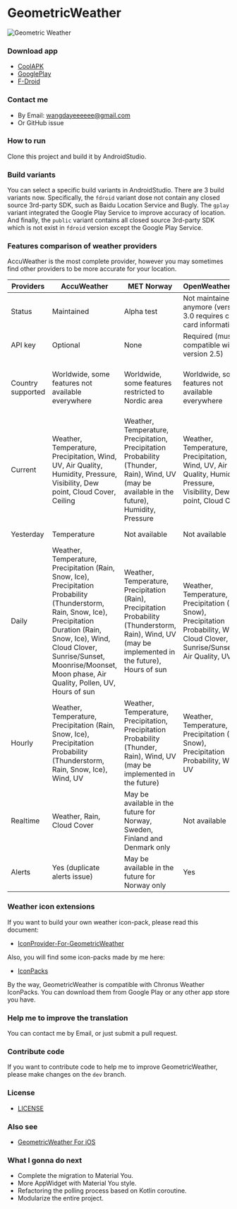 # GeometricWeather

![Geometric Weather](/work/preview-header-android.png?raw=true)

### Download app
* [CoolAPK](http://www.coolapk.com/apk/wangdaye.com.geometricweather)
* [GooglePlay](https://play.google.com/store/apps/details?id=wangdaye.com.geometricweather)
* [F-Droid](https://f-droid.org/packages/wangdaye.com.geometricweather)

### Contact me
* By Email: wangdayeeeeee@gmail.com
* Or GitHub issue

### How to run
Clone this project and build it by AndroidStudio.

### Build variants
You can select a specific build variants in AndroidStudio.
There are 3 build variants now. Specifically, the `fdroid` variant dose not contain any closed source 3rd-party SDK, such as Baidu Location Service and Bugly. The `gplay` variant integrated the Google Play Service to improve accuracy of location. And finally, the `public` variant contains all closed source 3rd-party SDK which is not exist in `fdroid` version except the Google Play Service.

### Features comparison of weather providers

AccuWeather is the most complete provider, however you may sometimes find other providers to be more accurate for your location.

| Providers | AccuWeather | MET Norway | OpenWeatherMap | Météo-France |
| --- | --- | --- | --- | --- |
| Status | Maintained | Alpha test | Not maintained anymore (version 3.0 requires credit card information) | Maintained |
| API key | Optional | None | Required (must be compatible with version 2.5) | Optional |
| Country supported | Worldwide, some features not available everywhere | Worldwide, some features restricted to Nordic area | Worldwide, some features not available everywhere | Mostly France, including DROM-COM. AQI restricted to Auvergne-Rhône-Alpes |
| Current | Weather, Temperature, Precipitation, Wind, UV, Air Quality, Humidity, Pressure, Visibility, Dew point, Cloud Cover, Ceiling | Weather, Temperature, Precipitation, Precipitation Probability (Thunder, Rain), Wind, UV (may be available in the future), Humidity, Pressure | Weather, Temperature, Precipitation, Wind, UV, Air Quality, Humidity, Pressure, Visibility, Dew point, Cloud Cover | Weather, Temperature, Wind, UV, Air Quality |
| Yesterday | Temperature | Not available | Not available | May be available in the future |
| Daily | Weather, Temperature, Precipitation (Rain, Snow, Ice), Precipitation Probability (Thunderstorm, Rain, Snow, Ice), Precipitation Duration (Rain, Snow, Ice), Wind, Cloud Clover, Sunrise/Sunset, Moonrise/Moonset, Moon phase, Air Quality, Pollen, UV, Hours of sun | Weather, Temperature, Precipitation (Rain), Precipitation Probability (Thunderstorm, Rain), Wind, UV (may be implemented in the future), Hours of sun | Weather, Temperature, Precipitation (Rain, Snow), Precipitation Probability, Wind, Cloud Clover, Sunrise/Sunset, Air Quality, UV | Weather, Temperature, Precipitation (Rain, Snow), Precipitation Probability (Rain, Snow, Ice), Wind, Cloud Clover, Sunrise/Sunset, Moonrise/Moonset (may be available in the future), Moon phase, Air Quality, UV, Hours of sun |
| Hourly | Weather, Temperature, Precipitation (Rain, Snow, Ice), Precipitation Probability (Thunderstorm, Rain, Snow, Ice), Wind, UV | Weather, Temperature, Precipitation, Precipitation Probability (Thunder, Rain), Wind, UV (may be implemented in the future) | Weather, Temperature, Precipitation (Rain, Snow), Precipitation Probability, Wind, UV | Weather, Temperature, Precipitation (Rain, Snow), Precipitation Probability (Rain, Snow, Ice), Wind |
| Realtime | Weather, Rain, Cloud Cover | May be available in the future for Norway, Sweden, Finland and Denmark only | Not available | Rain (intensity estimated, not available everywhere) |
| Alerts | Yes (duplicate alerts issue) | May be available in the future for Norway only | Yes | Yes (incorrect phenomen time to be fixed) |

### Weather icon extensions
If you want to build your own weather icon-pack, please read this document:
* [IconProvider-For-GeometricWeather](https://github.com/WangDaYeeeeee/IconProvider-For-GeometricWeather)

Also, you will find some icon-packs made by me here:
* [IconPacks](https://github.com/WangDaYeeeeee/IconProvider-For-GeometricWeather/tree/master/apk)

By the way, GeometricWeather is compatible with Chronus Weather IconPacks. You can download them from Google Play or any other app store you have.

### Help me to improve the translation
You can contact me by Email, or just submit a pull request.

### Contribute code
If you want to contribute code to help me to improve GeometricWeather, please make changes on the `dev` branch.

### License
* [LICENSE](/LICENSE)

### Also see
* [GeometricWeather For iOS](https://github.com/WangDaYeeeeee/GeometricWeather-iOS)

### What I gonna do next
* Complete the migration to Material You.
* More AppWidget with Material You style.
* Refactoring the polling process based on Kotlin coroutine.
* Modularize the entire project.
